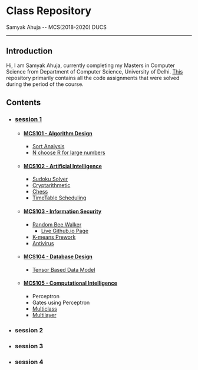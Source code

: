 # Class Repository

Samyak Ahuja -- MCS(2018-2020) DUCS

---

## Introduction

Hi, I am Samyak Ahuja, currently completing my Masters in Computer Science from Department of Computer Science, University of Delhi. 
[This](https://github.com/samyakahuja/class) repository primarily contains all the code assignments that were solved during the period of the course.

## Contents

+ ### [session 1][session1]
    - #### [MCS101 - Algorithm Design][MCS101]
        + [Sort Analysis][SortTime]
        + [N choose R for large numbers][bigNCR]
    - #### [MCS102 - Artificial Intelligence][MCS102]
        + [Sudoku Solver][sudoku]
        + [Cryptarithmetic][cryptar]
        + [Chess][chess]
        + [TimeTable Scheduling][timetable]
    - #### [MCS103 - Information Security][MCS103]
        + [Random Bee Walker][BeeWalker]
            - [Live Github.io Page][BeeWalkerIO]
        + [K-means Prework][kmeansPre]
        + [Antivirus][antivirus]
    - #### [MCS104 - Database Design][MCS104]
        + [Tensor Based Data Model][tensor-db]
    - #### [MCS105 - Computational Intelligence][MCS105]
        + Perceptron
        + Gates using Perceptron
        + [Multiclass][multiclass]
        + [Multilayer][multilayer]
+ ### session 2
+ ### session 3
+ ### session 4

[session1]:  https://github.com/samyakahuja/class/tree/master/s1
[MCS101]: https://github.com/samyakahuja/class/tree/master/s1/mcs101/assignments
[MCS102]: https://github.com/samyakahuja/class/tree/master/s1/mcs102/
[MCS103]: https://github.com/samyakahuja/class/tree/master/s1/mcs103/assignments
[MCS104]: https://github.com/samyakahuja/class/tree/master/s1/mcs104/
[MCS105]: https://github.com/samyakahuja/class/tree/master/s1/mcs105/
[BeeWalker]: https://github.com/samyakahuja/class/tree/master/s1/mcs103/assignments/random_bee_walk
[BeeWalkerIO]: https://samyakahuja.github.io/class/s1/mcs103/assignments/random_bee_walk/
[kmeansPre]: https://github.com/samyakahuja/class/tree/master/s1/mcs103/assignments/k-means-prework
[antivirus]: https://github.com/samyakahuja/class/tree/master/s1/mcs103/assignments/antivirus
[SortTime]: https://github.com/samyakahuja/class/tree/master/s1/mcs101/assignments/sortTimes
[bigNCR]: https://github.com/samyakahuja/class/tree/master/s1/mcs101/assignments/big_nCr
[tensor-db]: https://github.com/samyakahuja/class/tree/master/s1/mcs104/tensor_polystore
[sudoku]: https://github.com/samyakahuja/class/tree/master/s1/mcs102/sudoku
[cryptar]: https://github.com/samyakahuja/class/tree/master/s1/mcs102/cryptarithmetic
[chess]: https://github.com/samyakahuja/class/tree/master/s1/mcs102/chess
[timetable]: https://github.com/samyakahuja/class/tree/master/s1/mcs102/timetable
[multiclass]: https://github.com/samyakahuja/class/tree/master/s1/mcs105/multiclass_classification
[multilayer]: https://github.com/samyakahuja/class/tree/master/s1/mcs105/multilayer_nn


